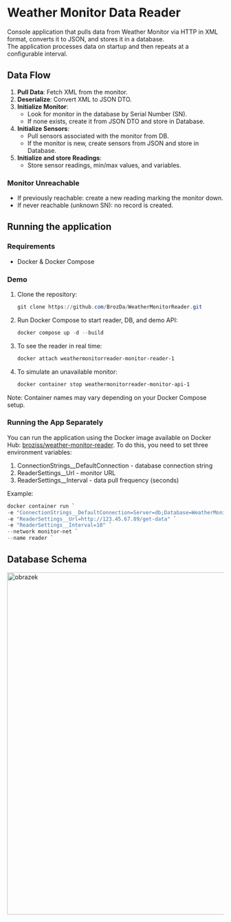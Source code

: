 # Weather Monitor Data Reader

Console application that pulls data from Weather Monitor via HTTP in XML format, converts it to JSON, and stores it in a database.  
The application processes data on startup and then repeats at a configurable interval.

## Data Flow
1. **Pull Data**: Fetch XML from the monitor.
2. **Deserialize**: Convert XML to JSON DTO.
3. **Initialize Monitor**:
   - Look for monitor in the database by Serial Number (SN).
   - If none exists, create it from JSON DTO and store in Database.
4. **Initialize Sensors**:
   - Pull sensors associated with the monitor from DB.
   - If the monitor is new, create sensors from JSON and store in Database.
5. **Initialize and store Readings**:
   - Store sensor readings, min/max values, and variables.

### Monitor Unreachable
- If previously reachable: create a new reading marking the monitor down.
- If never reachable (unknown SN): no record is created.

## Running the application
### Requirements
- Docker & Docker Compose

### Demo
1. Clone the repository:
   ```PowerShell
   git clone https://github.com/BrozDa/WeatherMonitorReader.git
   ```
   
2. Run Docker Compose to start reader, DB, and demo API:
   ```PowerShell
   docker compose up -d --build
   ```
   
3. To see the reader in real time: 
   ```PowerShell
   docker attach weathermonitorreader-monitor-reader-1
   ```

4. To simulate an unavailable monitor:
   ```PowerShell
   docker container stop weathermonitorreader-monitor-api-1
   ```

Note: Container names may vary depending on your Docker Compose setup.


### Running the App Separately

You can run the application using the Docker image available on Docker Hub: [broziss/weather-monitor-reader](https://hub.docker.com/repository/docker/broziss/weather-monitor-reader/general).
To do this, you need to set three environment variables:
  1. ConnectionStrings__DefaultConnection - database connection string
  2. ReaderSettings__Url - monitor URL
  3. ReaderSettings__Interval - data pull frequency (seconds)

Example:
```PowerShell
docker container run `
-e "ConnectionStrings__DefaultConnection=Server=db;Database=WeatherMonitor;User Id=sa;Password=TestP4ss!;TrustServerCertificate=True;" `
-e "ReaderSettings__Url=http://123.45.67.89/get-data" `
-e "ReaderSettings__Interval=10" `
--network monitor-net `
--name reader `
```
## Database Schema
<img width="898" height="795" alt="obrazek" src="https://github.com/user-attachments/assets/fb85eb28-00c9-4fa6-9606-1291a7a46431" />

